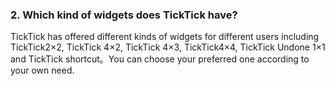 ### 2. Which kind of widgets does TickTick have?
TickTick has offered different kinds of widgets for different users including TickTick2×2, TickTick 4×2, TickTick 4×3, TickTick4×4, TickTick Undone 1×1 and TickTick shortcut。You can choose your preferred one according to your own need.
